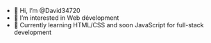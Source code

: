 - 👋 Hi, I’m @David34720
- 👀 I’m interested in Web dévelopment
- 🌱 Currently learning HTML/CSS and soon JavaScript for full-stack development

<!---
David34720/David34720 is a ✨ special ✨ repository because its `README.md` (this file) appears on your GitHub profile.
You can click the Preview link to take a look at your changes.
--->
